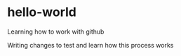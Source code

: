 # hello-world
Learning how to work with github

Writing changes to test and learn how this process works

